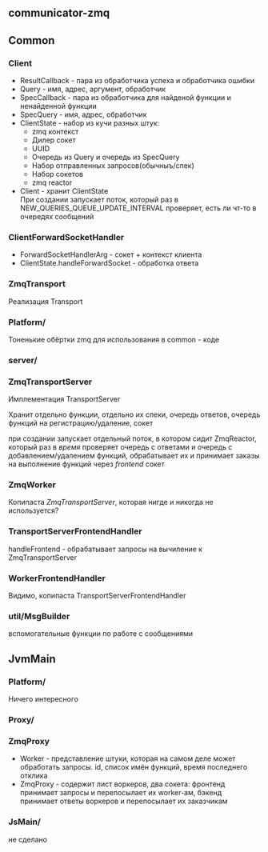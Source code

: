 ## communicator-zmq

## Common

### Client

* ResultCallback - пара из обработчика успеха и обработчика ошибки
* Query - имя, адрес, аргумент, обработчик
* SpecCallback - пара из обработчика для найденой функции и ненайденной функции
* SpecQuery - имя, адрес, обработчик
* ClientState - набор из кучи разных штук:
    * zmq контекст
    * Дилер сокет
    * UUID
    * Очередь из Query и очередь из SpecQuery
    * Набор отправленных запросов(обычныъ/спек)
    * Набор сокетов
    * zmq reactor
* Client - хранит ClientState <br>
При создании запускает поток, который раз в NEW_QUERIES_QUEUE_UPDATE_INTERVAL проверяет, есть ли чт-то в очередях сообщений

### ClientForwardSocketHandler

* ForwardSocketHandlerArg - сокет + контекст клиента
* ClientState.handleForwardSocket - обработка ответа

### ZmqTransport

Реализация Transport

### Platform/

Тоненькие обёртки zmq для использования в common - коде

### server/

### ZmqTransportServer

Имплементация TransportServer

Хранит отдельно функции, отдельно их спеки, очередь ответов, очередь функций на регистрацию/удаление, сокет

при создании запускает отдельный поток, в котором сидит ZmqReactor, который раз в _время_ проверяет очередь с ответами и очередь с добавлением/удалением функций, обрабатывает их и принимает заказы на выполнение функций через _frontend_ сокет

### ZmqWorker

Копипаста _ZmqTransportServer_, которая нигде и никогда не используется?

### TransportServerFrontendHandler

handleFrontend - обрабатывает запросы на вычиление к ZmqTransportServer

### WorkerFrontendHandler

Видимо, копипаста TransportServerFrontendHandler

### util/MsgBuilder

вспомогательные функции по работе с сообщениями

## JvmMain

### Platform/

Ничего интересного

### Proxy/

### ZmqProxy

* Worker - представление штуки, которая на самом деле может обработать запросы. id, список имён функций, время последнего отклика
* ZmqProxy - содержит лист воркеров, два сокета: фронтенд принимает запросы и перепосылает их worker-ам, бэкенд принимает ответы воркеров и перепосылает их заказчикам 

### JsMain/

не сделано